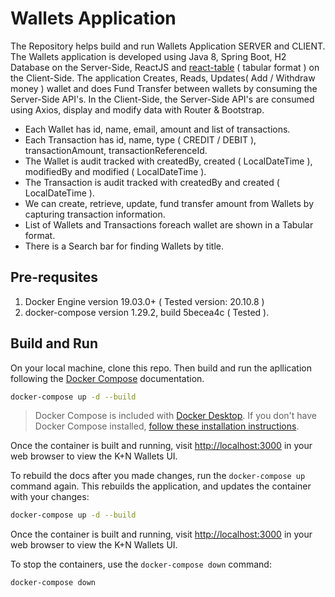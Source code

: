 # Wallets Application

The Repository helps build and run Wallets Application SERVER and CLIENT. The Wallets application is developed using Java 8, Spring Boot, H2 Database on the Server-Side, ReactJS and [react-table](https://github.com/tannerlinsley/react-table) ( tabular format ) on the Client-Side. The application Creates, Reads, Updates( Add / Withdraw  money ) wallet and does Fund Transfer between wallets by consuming the Server-Side API's. In the Client-Side, the Server-Side API's are consumed using Axios, display and modify data with Router & Bootstrap.

- Each Wallet has id, name, email, amount and list of transactions.
- Each Transaction has id, name, type ( CREDIT / DEBIT ), transactionAmount, transactionReferenceId.
- The Wallet is audit tracked with createdBy, created ( LocalDateTime ), modifiedBy and modified ( LocalDateTime ).
- The Transaction is audit tracked with createdBy and created ( LocalDateTime ).
- We can create, retrieve, update, fund transfer amount from Wallets by capturing transaction information.
- List of Wallets and Transactions foreach wallet are shown in a Tabular format.
- There is a Search bar for finding Wallets by title.

## Pre-requsites

1. Docker Engine version 19.03.0+ ( Tested version: 20.10.8 )
2. docker-compose version 1.29.2, build 5becea4c ( Tested ).

## Build and Run

On your local machine, clone this repo. Then build and run the apllication following the [Docker Compose](https://docs.docker.com/compose/) documentation.

```bash
docker-compose up -d --build
```

> Docker Compose is included with [Docker Desktop](https://docs.docker.com/desktop/).
> If you don't have Docker Compose installed, [follow these installation instructions](https://docs.docker.com/compose/install/).

Once the container is built and running, visit [http://localhost:3000](http://localhost:3000)
in your web browser to view the K+N Wallets UI.

To rebuild the docs after you made changes, run the `docker-compose up` command
again. This rebuilds the application, and updates the container with your changes:

```bash
docker-compose up -d --build
```

Once the container is built and running, visit [http://localhost:3000](http://localhost:3000)
in your web browser to view the K+N Wallets UI.

To stop the containers, use the `docker-compose down` command:

```bash
docker-compose down
```
